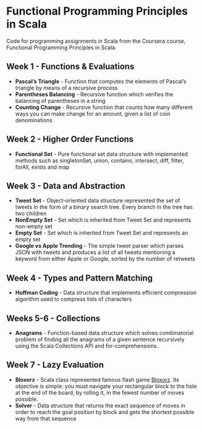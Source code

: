 Functional Programming Principles in Scala
=====================

Code for programming assignments in Scala from the Coursera course, Functional Programming Principles in Scala.

Week 1 - Functions & Evaluations
--------------------------------
 - **Pascal’s Triangle** - Function that computes the elements of Pascal’s triangle by means of a recursive process
 - **Parentheses Balancing** - Recursive function which verifies the balancing of parentheses in a string
 - **Counting Change** - Recursive function that counts how many different ways you can make change for an amount, given a list of coin denominations

Week 2 - Higher Order Functions
--------------------------------
  - **Functional Set** - Pure functional set data structure with implemented methods such as singletonSet, union, contains, intersect, diff, filter, forAll, exists and map

Week 3 - Data and Abstraction
--------------------------------
  - **Tweet Set** - Object-oriented data structure represented the set of tweets in the form of a binary search tree. Every branch in the tree has two children
  - **NonEmpty Set** - Set which is inherited from Tweet Set and represents non-empty set
  - **Empty Set** - Set which is inherited from Tweet Set and represents an empty set
  - **Google vs Apple Trending** - The simple tweet parser which parses JSON with tweets and produces a list of all tweets mentioning a keyword from either Apple or Google, sorted by the number of retweets

Week 4 - Types and Pattern Matching
--------------------------------
 - **Huffman Coding** - Data structure that implements efficient compression algorithm used to compress lists of characters
 
Weeks 5-6 - Collections
--------------------------------
 - **Anagrams** - Function-based data structure which solves combinatorial problem of finding all the anagrams of a given sentence recursively using the Scala Collections API and for-comprehensions.

Week 7 - Lazy Evaluation
--------------------------------
 - **Bloxorz** - Scala class represented famous flash game [Bloxorz](http://www.coolmath-games.com/0-bloxorz). Its objective is simple: you must navigate your rectangular block to the hole at the end of the board, by rolling it, in the fewest number of moves possible.
 - **Solver** - Data structure that returns the exact sequence of moves in order to reach the goal position by block and gets the shortest possible way from that sequence